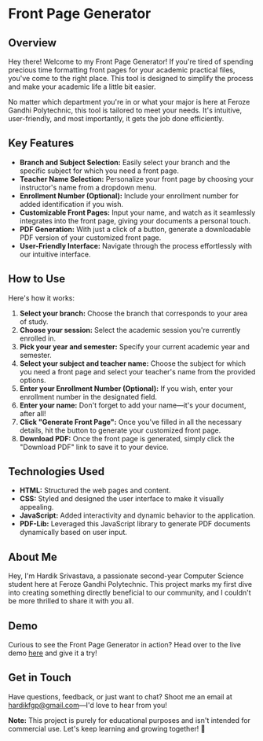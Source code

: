 # Front Page Generator

## Overview

Hey there! Welcome to my Front Page Generator! If you're tired of spending precious time formatting front pages for your academic practical files, you've come to the right place. This tool is designed to simplify the process and make your academic life a little bit easier.

No matter which department you're in or what your major is here at Feroze Gandhi Polytechnic, this tool is tailored to meet your needs. It's intuitive, user-friendly, and most importantly, it gets the job done efficiently.

## Key Features

- **Branch and Subject Selection:** Easily select your branch and the specific subject for which you need a front page.
- **Teacher Name Selection:** Personalize your front page by choosing your instructor's name from a dropdown menu.
- **Enrollment Number (Optional):** Include your enrollment number for added identification if you wish.
- **Customizable Front Pages:** Input your name, and watch as it seamlessly integrates into the front page, giving your documents a personal touch.
- **PDF Generation:** With just a click of a button, generate a downloadable PDF version of your customized front page.
- **User-Friendly Interface:** Navigate through the process effortlessly with our intuitive interface.

## How to Use

Here's how it works:

1. **Select your branch:** Choose the branch that corresponds to your area of study.
2. **Choose your session:** Select the academic session you're currently enrolled in.
3. **Pick your year and semester:** Specify your current academic year and semester.
4. **Select your subject and teacher name:** Choose the subject for which you need a front page and select your teacher's name from the provided options.
5. **Enter your Enrollment Number (Optional):** If you wish, enter your enrollment number in the designated field.
6. **Enter your name:** Don't forget to add your name—it's your document, after all!
7. **Click "Generate Front Page":** Once you've filled in all the necessary details, hit the button to generate your customized front page.
8. **Download PDF:** Once the front page is generated, simply click the "Download PDF" link to save it to your device.

## Technologies Used

- **HTML:** Structured the web pages and content.
- **CSS:** Styled and designed the user interface to make it visually appealing.
- **JavaScript:** Added interactivity and dynamic behavior to the application.
- **PDF-Lib:** Leveraged this JavaScript library to generate PDF documents dynamically based on user input.

## About Me

Hey, I'm Hardik Srivastava, a passionate second-year Computer Science student here at Feroze Gandhi Polytechnic. This project marks my first dive into creating something directly beneficial to our community, and I couldn't be more thrilled to share it with you all.

## Demo

Curious to see the Front Page Generator in action? Head over to the live demo [here](https://hardik-techie.github.io/Front-Page-Generator/) and give it a try!

## Get in Touch

Have questions, feedback, or just want to chat? Shoot me an email at hardikfgp@gmail.com—I'd love to hear from you!

**Note:** This project is purely for educational purposes and isn't intended for commercial use. Let's keep learning and growing together! 🚀

